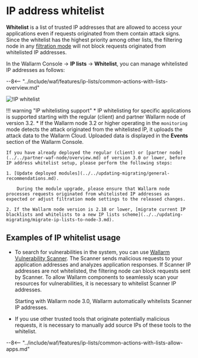 # IP address whitelist

**Whitelist** is a list of trusted IP addresses that are allowed to access your applications even if requests originated from them contain attack signs. Since the whitelist has the highest priority among other lists, the filtering node in any [filtration mode](../../admin-en/configure-wallarm-mode.md) will not block requests originated from whitelisted IP addresses.

In the Wallarm Console → **IP lists** → **Whitelist**, you can manage whitelisted IP addresses as follows:

--8<-- "../include/waf/features/ip-lists/common-actions-with-lists-overview.md"

![!IP whitelist](../../images/user-guides/ip-lists/whitelist-apps.png)

!!! warning "IP whitelisting support"
    * IP whitelisting for specific applications is supported starting with the regular (client) and partner Wallarm node of version 3.2.
    * If the Wallarm node 3.2 or higher operating in the `monitoring` mode detects the attack originated from the whitelisted IP, it uploads the attack data to the Wallarm Cloud. Uploaded data is displayed in the **Events** section of the Wallarm Console.
    
    If you have already deployed the regular (client) or [partner node](../../partner-waf-node/overview.md) of version 3.0 or lower, before IP address whitelist setup, please perform the following steps:

    1. [Update deployed modules](../../updating-migrating/general-recommendations.md).

        During the module upgrade, please ensure that Wallarm node processes requests originated from whitelisted IP addresses as expected or adjust filtration mode settings to the released changes.

    2. If the Wallarm node version is 2.18 or lower, [migrate current IP blacklists and whitelists to a new IP lists scheme](../../updating-migrating/migrate-ip-lists-to-node-3.md).

## Examples of IP whitelist usage

* To search for vulnerabilities in the system, you can use [Wallarm Vulnerability Scanner](../../about-wallarm-waf/detecting-vulnerabilities.md#vulnerability-scanner). The Scanner sends malicious requests to your application addresses and analyzes application responses. If Scanner IP addresses are not whitelisted, the filtering node can block requests sent by Scanner. To allow Wallarm components to seamlessly scan your resources for vulnerabilities, it is necessary to whitelist Scanner IP addresses.

    Starting with Wallarm node 3.0, Wallarm automatically whitelists Scanner IP addresses.
* If you use other trusted tools that originate potentially malicious requests, it is necessary to manually add source IPs of these tools to the whitelist.

--8<-- "../include/waf/features/ip-lists/common-actions-with-lists-allow-apps.md"